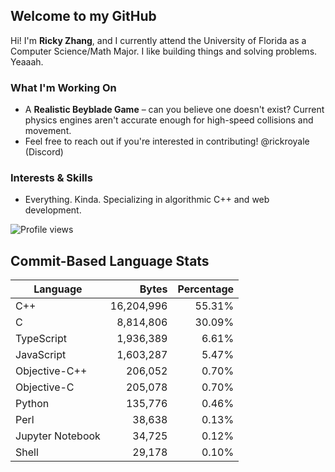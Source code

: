 ## Welcome to my GitHub

Hi! I'm **Ricky Zhang**, and I currently attend the University of Florida as a Computer Science/Math Major. I like building things and solving problems. Yeaaah.

### What I'm Working On
- A **Realistic Beyblade Game** – can you believe one doesn't exist? Current physics engines aren't accurate enough for high-speed collisions and movement.
- Feel free to reach out if you're interested in contributing! @rickroyale (Discord)

### Interests & Skills
- Everything. Kinda. Specializing in algorithmic C++ and web development.

![Profile views](https://komarev.com/ghpvc/?username=TheRickyZhang&color=blue)

<!--START_COMMIT_LANG_STATS-->
## Commit-Based Language Stats

| Language | Bytes | Percentage |
| --- | ---:| ---:|
| C++ | 16,204,996 | 55.31% |
| C | 8,814,806 | 30.09% |
| TypeScript | 1,936,389 | 6.61% |
| JavaScript | 1,603,287 | 5.47% |
| Objective-C++ | 206,052 | 0.70% |
| Objective-C | 205,078 | 0.70% |
| Python | 135,776 | 0.46% |
| Perl | 38,638 | 0.13% |
| Jupyter Notebook | 34,725 | 0.12% |
| Shell | 29,178 | 0.10% |
<!--END_COMMIT_LANG_STATS-->
